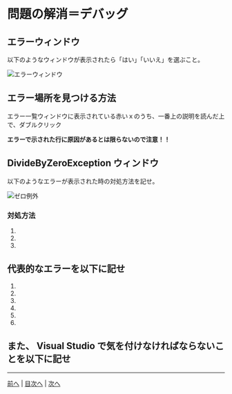 # 問題の解消＝デバッグ

## エラーウィンドウ
以下のようなウィンドウが表示されたら「はい」「いいえ」を選ぶこと。

![エラーウィンドウ](imgs/0300.png)

## エラー場所を見つける方法

エラー一覧ウィンドウに表示されている赤いｘのうち、一番上の説明を読んだ上で、ダブルクリック

**エラーで示された行に原因があるとは限らないので注意！！**


## DivideByZeroException ウィンドウ
以下のようなエラーが表示された時の対処方法を記せ。

![ゼロ例外](imgs/0301.png)

### 対処方法
1.
2.
3.

## 代表的なエラーを以下に記せ
1.
2.
3.
4.
5.
6.

また、 Visual Studio で気を付けなければならないことを以下に記せ
- 

---

[前へ](README.md#%E3%83%97%E3%83%AD%E3%82%B0%E3%83%A9%E3%83%9F%E3%83%B3%E3%82%B0%E3%81%AE%E8%82%9D) | [目次へ](README.md#%E7%9B%AE%E6%AC%A1) | [次へ](04.md)
